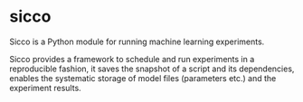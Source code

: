 # sicco

Sicco is a Python module for running machine learning experiments. 

Sicco provides a framework to schedule and run experiments in a reproducible fashion, it saves the snapshot of a script and its dependencies, enables the systematic storage of model files (parameters etc.) and the experiment results.

